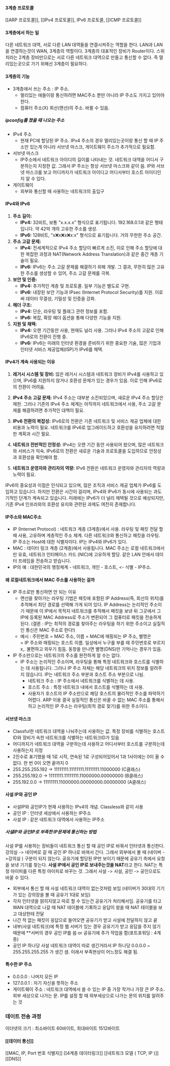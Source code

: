 #### 3계층 프로토콜
[[ARP 프로토콜]], [[IPv4 프로토콜]], IPv6 프로토콜, [[ICMP 프로토콜]]
#### 3계층에서 하는 일
다른 네트워크 대역, 서로 다른 LAN 대역들을 연결시켜주는 역할을 한다. LAN과 LAN을 연결하는것이 WAN, 3계층의 역할이다.  3계층의 대표적인 장비가 Router이다. 스위치라는 2계층 장비만으로는 서로 다른 네트워크 대역으로 만들고 통신할 수 없다. 즉 멀리있는곳으로 가기 위해선 3계층이 필요하다. 

#### 3계층의 기능
- 3계층에서 쓰는 주소 : IP 주소.
	- 멀리있는 애들이랑 통신하려면 MAC주소 뿐만 아니라 IP 주소도 가지고 있어야 한다.
	- 컴퓨터 주소(X) 회선(랜선)의 주소. 바뀔 수 있음.

##### ipconfig를 쳤을 때 나오는 주소
- IPv4 주소
	- 현재 PC에 할당된 IP 주소. IPv4 주소의 경우 멀리있는곳이랑 통신 할 때 IP 주소만 있는게 아니라 서브넷 마스크, 게이트웨이 주소가 추가적으로 필요함.
- 서브넷 마스크
	- IP주소에서 네트워크 아이디의 길이를 나타내는 것. 네트워크 대역을 어디서 구분하는지 지정한 값. 그래서 IP 주소는 항상 서브넷 마스크와 같이 씀. IP와 서브넷 마스크를 보고 어디까지가 네트워크 아이디고 어디서부터 호스트 아이디인지 알 수 있다.
- 게이트웨이 
	- 외부와 통신할 때 사용하는 네트워크의 출입구

#### IPv4와 IPv6
1. **주소 길이:**
	- **IPv4:** 32비트, 보통 "x.x.x.x" 형식으로 표기됩니다. 192.168.0.1과 같은 형태입니다. 약 42억 개의 고유한 주소를 생성.
	- **IPv6:** 128비트, "x:x:x:x:x:x:x:x" 형식으로 표기됩니다. 거의 무한한 주소 공간.
2. **주소 고갈 문제:**
	- **IPv4:** 전세계적으로 IPv4 주소 할당이 빠르게 소진, 이로 인해 주소 할당에 대한 복잡한 과정과 NAT(Network Address Translation)과 같은 중간 계층 기술이 필요.
	- **IPv6:** IPv6는 주소 고갈 문제를 해결하기 위해 개발. 그 결과, 무한히 많은 고유한 주소를 생성할 수 있어, 주소 고갈 문제를 극복.
3. **보안 및 인증:**
	- **IPv4:** 추가적인 계층 및 프로토콜. 일부 기능은 별도로 구현.
	- **IPv6:** 내장된 보안 기능과 IPsec (Internet Protocol Security)를 지원. 이로써 데이터 무결성, 기밀성 및 인증을 강화.
4. **헤더 구조:**
	- **IPv4:** 단순, 라우팅 및 플래그 관련 정보를 포함.
	- **IPv6:** 복잡, 확장 헤더 옵션을 통해 다양한 기능을 지원.
5. **지원 및 채택:**
	- **IPv4:** 오랜 기간동안 사용, 현재도 널리 사용. 그러나 IPv4 주소의 고갈로 인해 IPv6로의 전환이 진행 중.
	- **IPv6:** IPv6는 미래의 인터넷 환경을 준비하기 위한 중요한 기술, 많은 기업과 인터넷 서비스 제공업체(ISP)가 IPv6를 채택.
#### IPv4가 계속 사용되는 이유
1. **레거시 시스템 및 장비:** 많은 레거시 시스템과 네트워크 장비가 IPv4를 사용하고 있으며, IPv6를 지원하지 않거나 호환성 문제가 있는 경우가 있음. 이로 인해 IPv6로의 전환이 어려움.
    
2. **IPv4 주소 고갈 문제:** IPv4 주소는 대부분 소진되었으며, 새로운 IPv4 주소 할당은 제한. 그러나 기존의 IPv4 주소 체계는 아직까지 네트워크에서 사용, 주소 고갈 문제를 해결하려면 추가적인 대책이 필요.
    
3. **IPv6 전환의 복잡성:** IPv6로의 전환은 기존 네트워크 및 서비스 제공 업체에 대한 비용과 노력이 필요. 네트워크를 IPv6로 업그레이드하고 호환성을 유지하려면 적절한 계획과 시간 필요.
    
4. **네트워크 전반적인 안정성:** IPv4는 오랜 기간 동안 사용되어 왔으며, 많은 네트워크와 서비스가 익숙. IPv6로의 전환은 새로운 기술과 프로토콜을 도입하므로  안정성과 호환성을 확인해야 함.
    
5. **네트워크 운영자와 관리자의 역량:** IPv6 전환은 네트워크 운영자와 관리자의 역량과 노력이 필요. 

IPv6의 중요성과 이점은 인식되고 있으며, 많은 조직과 서비스 제공 업체가 IPv6를 도입하고 있습니다. 하지만 전환은 시간이 걸리며, IPv4와 IPv6가 동시에 사용되는 과도기적인 단계가 계속되고 있습니다. 미래에는 IPv6가 더 널리 채택될 것으로 예상되지만, 기존 IPv4 인프라와의 호환성 유지와 관련된 과제도 여전히 존재합니다.

#### IP주소와 MAC주소
- IP (Internet Protocol) : 네트워크 계층 (3계층)에서 사용. 라우팅 및 패킷 전달 할 때 사용, 고유하며 계층적인 주소 체계. 다른 네트워크와 통신하고 패킷을 라우팅. IP 주소는 Host에 대한 식별자이다. IP는 IPv4와 IPv6가 있다.
- MAC : 데이터 링크 계층 (2계층)에서 사용됩니다. MAC 주소는 로컬 네트워크에서만 유효, 네트워크 인터페이스 카드 (NIC)에 고유하게 할당. 같은 LAN 안에서 데이터 프레임을 전송하고 받습니다.
- IP의 예 : 대한민국의 행정체계 - 네트워크, 개인 - 호스트, <- 식별 - IP주소.
#### 왜 로컬네트워크에서 MAC 주소를 사용하는 걸까
- IP 주소로만 통신하면 안 되는 이유
	- 랜선을 찾아가는 라우팅 기법은 패킷에 포함된 IP Address(즉, 회선의 위치)를 추적해서 최단 경로를 선택해 가게 되어 있다. IP Address는 논리적인 주소이기 때문에 이 IP에서 목적지 네트워크를 추적해서 패킷을 보낸 뒤 그곳에서 그 IP에 등록된 MAC Address로 주소가 변환되어 그 컴퓨터로 패킷을 전송하게 된다. (결론 : IP는 최적의 경로를 찾아주는 라우팅을 하기 위한 주소이고 실질적인 통신은 MAC 주소로 한다!)
	- 예시 : 주민번호 = MAC 주소, 이름 = MAC에 매핑되는 IP 주소, 별명은 = IP 주소와 매핑되는 호스트 이름. 일상에서 누구를 부를 때 주민번호로 부르지x,. 불편하고 외우기 힘듬. 동창을 만나면 별명(DNS)만 기억나는 경우가 있음.    
- IP 주소만으로는 네트워크의 주소를 완전하게 알 수는 없다.
	- IP 주소는 논리적인 주소이며, 라우팅을 통해 특정 네트워크와 호스트를 식별하는 데 사용됩니다. 그러나 IP 주소 자체는 해당 네트워크의 위치 정보를 알려주지 않습니다. IP는 네트워크 주소 부분과 호스트 주소 부분으로 나뉨. 
		- 네트워크 주소 : IP 주소에서 네트워크를 식별하는 데 사용.
		- 호스트 주소 : 특정 네트워크 내에서 호스트를 식별하는 데 사용.
		- 사용자가 호스트의 IP 주소만으로 해당 호스트의 물리적인 주소를 파악하기 어렵다. ARP 이용
결국 실질적인 통신은 바꿀 수 없는 MAC 주소를 통해서 하고 논리적인 IP 주소는 라우팅(최적 경로 찾기)를 위한 주소이다.

#### 서브넷 마스크
- Classful한 네트워크 대역을 나눠주는데 사용하는 값. 특정 장비를 식별하는 호스트ID와 장비가 속한 네트워크를 식별하는 네트워크ID가 있음
- 어디까지가 네트워크 대역을 구분하는데 사용하고 어디서부터 호스트를 구분하는데 사용하는지 지정
- 2진수로 표기했을 때 1로 시작, 연속된 1로 구성되어있어서 1과 1사이에는 0이 올 수 없다. 한 번 0이 오면 끝까지 0
- 255.255.255.192 -> 11111111.11111111.11111111.11000000 (C클래스)
- 255.255.192.0 -> 11111111.11111111.11000000.00000000 (B클래스)
- 255.192.0.0 -> 11111111.11000000.00000000.00000000 (A클래스)

#### 사설 IP와 공인 IP
- 사설IP와 공인IP가 현재 사용하는 IPv4의 개념. Classless와 같이 사용
- 공인 IP : 인터넷 세상에서 사용하는 IP주소
- 사설 IP : 같은 네트워크 대역에서 사용하는 IP주소
##### 사설IP와 공인IP로 부족한 IP문제에 통신하는 방법
사설 IP를 사용하는 장비들이 네트워크 통신 할 때 공인 IP로 바꿔서 인터넷과 통신한다. 강의실 -> 네이버로 갈 때 공인 IP 하나로 바껴서 간다. 그래서 외부에서 볼 때 (네이버 ->강의실 ) 구분이 되지 않는다. 공유기에 할당된 IP만 보이기 때문에 공유기 측에서 요청을 보낸 기기를 찾는다. **사설 IP에서 공인 IP로 보내주는것을 NAT**라고 한다.  NAT는 특정 아이피를 다른 특정 아이피로 바꾸는 것. 그래서 사설 -> 사설, 공인 -> 공인으로도 바꿀 수 있다.
- 외부에서 통신 할 때 사설 네트워크 대역이 없는것처럼 보임 (네이버가 30대의 기기가 있는 강의장을 볼 때 공유기 1대로 보임)
- 각자 인터넷을 얽히지않고 따로 할 수 있는건 공유기가 처리해서임. 공유기를 타고 WAN 대역으로 나갈 때 NAT 테이블에 기록하고 응답이 왔을 때 NAT 테이블을 보고 대상한테 전달
- 나간 적 없는 패킷이 응답으로 들어오면 공유기가 받고 사설에 전달하지 않고 끝
- 내부(사설 네트워크)에 특정 웹 서버가 있는 경우 공유기가 받고 응답을 주지 않기 때문에 **서버의 경우 공인 IP를 씀 or 공유기에 추가 작업을 함(포트포워딩 : 4계층)
- 공인 IP 하나당 사설 네트워크 대역이 따로 생긴거라서 IP 하나당 0.0.0.0 ~  255.255.255.255 가 생긴 샘. 이래서 부족현상이 어느정도 해결 됨.

#### 특수한 IP 주소
- 0.0.0.0 : 나머지 모든 IP
- 127.0.0.1 : 자기 자신을 뜻하는 주소
- 게이트웨이 주소 : 네트워크 대역에서 쓸 수 있는 IP 중 가장 작거나 가장 큰 IP 주소. 외부 세상으로 나가는 문. IP를 설정 할 때 외부세상으로 나가는 문의 위치를 알려주는 것


### 데이트 전송 과정
이더넷의 크기 : 최소바이트 60바이트, 최대바이트 1512바이트

#### [[데이터 통신]]


[[MAC, IP, Port 번호 식별자]]
[[4계층 데이터링크]]
[[네트워크 모델 ( TCP, IP )]]
[[DNS]]
